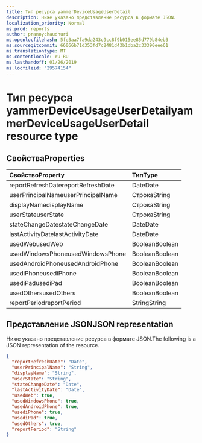 ```yaml
---
title: Тип ресурса yammerDeviceUsageUserDetail
description: Ниже указано представление ресурса в формате JSON.
localization_priority: Normal
ms.prod: reports
author: pranoychaudhuri
ms.openlocfilehash: 5fe3aa7fa9da243c9cc8f9b015ee85d779b84eb3
ms.sourcegitcommit: 66066b71d353fd7c2481d43b1dba2c33390eee61
ms.translationtype: MT
ms.contentlocale: ru-RU
ms.lasthandoff: 01/26/2019
ms.locfileid: "29574154"
---
```

# <a name="yammerdeviceusageuserdetail-resource-type"></a><span data-ttu-id="a846c-103">Тип ресурса yammerDeviceUsageUserDetail</span><span class="sxs-lookup"><span data-stu-id="a846c-103">yammerDeviceUsageUserDetail resource type</span></span>

## <a name="properties"></a><span data-ttu-id="a846c-104">Свойства</span><span class="sxs-lookup"><span data-stu-id="a846c-104">Properties</span></span>

| <span data-ttu-id="a846c-105">Свойство</span><span class="sxs-lookup"><span data-stu-id="a846c-105">Property</span></span>          | <span data-ttu-id="a846c-106">Тип</span><span class="sxs-lookup"><span data-stu-id="a846c-106">Type</span></span>    |
| :---------------- | :------ |
| <span data-ttu-id="a846c-107">reportRefreshDate</span><span class="sxs-lookup"><span data-stu-id="a846c-107">reportRefreshDate</span></span> | <span data-ttu-id="a846c-108">Date</span><span class="sxs-lookup"><span data-stu-id="a846c-108">Date</span></span>    |
| <span data-ttu-id="a846c-109">userPrincipalName</span><span class="sxs-lookup"><span data-stu-id="a846c-109">userPrincipalName</span></span> | <span data-ttu-id="a846c-110">Строка</span><span class="sxs-lookup"><span data-stu-id="a846c-110">String</span></span>  |
| <span data-ttu-id="a846c-111">displayName</span><span class="sxs-lookup"><span data-stu-id="a846c-111">displayName</span></span>       | <span data-ttu-id="a846c-112">Строка</span><span class="sxs-lookup"><span data-stu-id="a846c-112">String</span></span>  |
| <span data-ttu-id="a846c-113">userState</span><span class="sxs-lookup"><span data-stu-id="a846c-113">userState</span></span>         | <span data-ttu-id="a846c-114">Строка</span><span class="sxs-lookup"><span data-stu-id="a846c-114">String</span></span>  |
| <span data-ttu-id="a846c-115">stateChangeDate</span><span class="sxs-lookup"><span data-stu-id="a846c-115">stateChangeDate</span></span>   | <span data-ttu-id="a846c-116">Date</span><span class="sxs-lookup"><span data-stu-id="a846c-116">Date</span></span>    |
| <span data-ttu-id="a846c-117">lastActivityDate</span><span class="sxs-lookup"><span data-stu-id="a846c-117">lastActivityDate</span></span>  | <span data-ttu-id="a846c-118">Date</span><span class="sxs-lookup"><span data-stu-id="a846c-118">Date</span></span>    |
| <span data-ttu-id="a846c-119">usedWeb</span><span class="sxs-lookup"><span data-stu-id="a846c-119">usedWeb</span></span>           | <span data-ttu-id="a846c-120">Boolean</span><span class="sxs-lookup"><span data-stu-id="a846c-120">Boolean</span></span> |
| <span data-ttu-id="a846c-121">usedWindowsPhone</span><span class="sxs-lookup"><span data-stu-id="a846c-121">usedWindowsPhone</span></span>  | <span data-ttu-id="a846c-122">Boolean</span><span class="sxs-lookup"><span data-stu-id="a846c-122">Boolean</span></span> |
| <span data-ttu-id="a846c-123">usedAndroidPhone</span><span class="sxs-lookup"><span data-stu-id="a846c-123">usedAndroidPhone</span></span>  | <span data-ttu-id="a846c-124">Boolean</span><span class="sxs-lookup"><span data-stu-id="a846c-124">Boolean</span></span> |
| <span data-ttu-id="a846c-125">usediPhone</span><span class="sxs-lookup"><span data-stu-id="a846c-125">usediPhone</span></span>        | <span data-ttu-id="a846c-126">Boolean</span><span class="sxs-lookup"><span data-stu-id="a846c-126">Boolean</span></span> |
| <span data-ttu-id="a846c-127">usediPad</span><span class="sxs-lookup"><span data-stu-id="a846c-127">usediPad</span></span>          | <span data-ttu-id="a846c-128">Boolean</span><span class="sxs-lookup"><span data-stu-id="a846c-128">Boolean</span></span> |
| <span data-ttu-id="a846c-129">usedOthers</span><span class="sxs-lookup"><span data-stu-id="a846c-129">usedOthers</span></span>        | <span data-ttu-id="a846c-130">Boolean</span><span class="sxs-lookup"><span data-stu-id="a846c-130">Boolean</span></span> |
| <span data-ttu-id="a846c-131">reportPeriod</span><span class="sxs-lookup"><span data-stu-id="a846c-131">reportPeriod</span></span>      | <span data-ttu-id="a846c-132">String</span><span class="sxs-lookup"><span data-stu-id="a846c-132">String</span></span>  |

## <a name="json-representation"></a><span data-ttu-id="a846c-133">Представление JSON</span><span class="sxs-lookup"><span data-stu-id="a846c-133">JSON representation</span></span>

<span data-ttu-id="a846c-134">Ниже указано представление ресурса в формате JSON.</span><span class="sxs-lookup"><span data-stu-id="a846c-134">The following is a JSON representation of the resource.</span></span>

<!-- {
  "blockType": "resource",
  "@odata.type": "microsoft.graph.yammerDeviceUsageUserDetail"
} -->

```json
{
  "reportRefreshDate": "Date", 
  "userPrincipalName": "String", 
  "displayName": "String", 
  "userState": "String", 
  "stateChangeDate": "Date", 
  "lastActivityDate": "Date", 
  "usedWeb": true, 
  "usedWindowsPhone": true, 
  "usedAndroidPhone": true, 
  "usediPhone": true, 
  "usediPad": true, 
  "usedOthers": true, 
  "reportPeriod": "String"
}
```
